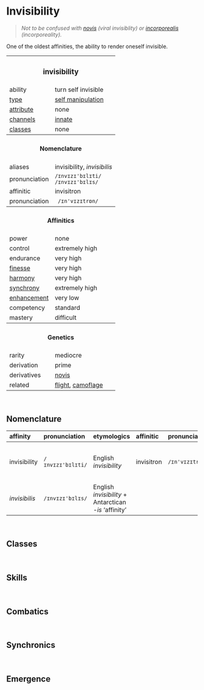 # Invisibility

> *Not to be confused with [novis](novis.md) (viral invisiblity) or [incorporealis](incorporealis.md) (incorporeality).*

One of the oldest affinities, the ability to render oneself invisible.


<table>
  <tr>
    <th colspan="2"> <h3> invisibility </h3> </th>
  </tr>
  <tr>
    <td> ability </td>
    <td> turn self invisible </td>
  </tr>
  <tr>
    <td> <a href="https://github.com/Sup2point0/Assort/blob/origin/affinities/readme.md#types"> type </a> </td>
    <td> <a href="https://github.com/Sup2point0/Assort/blob/origin/affinities/readme.md#self-manipulation"> self manipulation </a> </td>
  </tr>
  <tr>
    <td> <a href="https://github.com/Sup2point0/Assort/blob/origin/affinities/readme.md#attributes"> attribute </a> </td>
    <td> none </td>
  </tr>
  <tr>
    <td> <a href="https://github.com/Sup2point0/Assort/blob/origin/affinities/readme.md#channels"> channels </a> </td>
    <td> <a href="https://github.com/Sup2point0/Assort/blob/origin/affinities/readme.md#innate"> innate </a> </td>
  </tr>
  <tr>
    <td> <a href="https://github.com/Sup2point0/Assort/blob/origin/affinities/readme.md#classes"> classes </a> </td>
    <td> none </td>
  </tr>
  <tr>
    <th colspan="2"> <h4> Nomenclature </h4> </th>
  </tr>
  <tr>
    <td> aliases </td>
    <td> invisibility, <em>invisibilis</em> </td>
  </tr>
  <tr>
    <td> pronunciation </td>
    <td> <code>/ɪnvɪzɪ'bɪlɪti/</code> <br> <code>/ɪnvɪzɪ'bɪlɪs/</code> </td>
  </tr>
  <tr>
    <td> affinitic </td>
    <td> invisitron </td>
  </tr>
  <tr>
    <td> pronunciation </td>
    <td> <code> /ɪn'vɪzɪtrɒn/ </code> </td>
  </tr>
  <tr>
    <th colspan="2"> <h4> Affinitics </h4> </th>
  </tr>
  <tr>
    <td> power </td>
    <td> none </td>
  </tr>
  <tr>
    <td> control </td>
    <td> extremely high </td>
  </tr>
  <tr>
    <td> endurance </td>
    <td> very high </td>
  </tr>
  <tr>
    <td> <a href="https://github.com/Sup2point0/Assort/blob/origin/affinities/readme.md#finesse"> finesse </a> </td>
    <td> very high </td>
  </tr>
  <tr>
    <td> <a href="https://github.com/Sup2point0/Assort/blob/origin/affinities/readme.md#harmony"> harmony </a> </td>
    <td> very high </td>
  </tr>
  <tr>
    <td> <a href="https://github.com/Sup2point0/Assort/blob/origin/affinities/readme.md#synchrony"> synchrony </a> </td>
    <td> extremely high </td>
  </tr>
  <tr>
    <td> <a href="https://github.com/Sup2point0/Assort/blob/origin/affinities/readme.md#enhancement"> enhancement </a> </td>
    <td> very low </td>
  </tr>
  <tr>
    <td> competency </td>
    <td> standard </td>
  </tr>
  <tr>
    <td> mastery </td>
    <td> difficult </td>
  </tr>
  <tr>
    <th colspan="2"> <h4> Genetics </h4> </th>
  </tr>
  <tr>
    <td> rarity </td>
    <td> mediocre </td>
  </tr>
  <tr>
    <td> derivation </td>
    <td> prime </td>
  </tr>
  <tr>
    <td> derivatives </td>
    <td> <a href="novis.md"> novis </a> </td>
  </tr>
  <tr>
    <td> related </td>
    <td> <a href="flight">flight</a>, <a href="camoflage">camoflage</a> </td>
  </tr>
</table>


<br>


## Nomenclature

| affinity | pronunciation | etymologics | affinitic | pronunciation | etmyologics |
| :------- | :------------ | :---------- | :-------- | :------------ | :---------- |
| invisibility | `/ɪnvɪzɪ'bɪlɪti/` | English *invisibility* | invisitron | `/ɪn'vɪzɪtrɒn/` | English *invisibility* + Antarctican *-tron* ‘affinitic’ |
| *invisibilis* | `/ɪnvɪzɪ'bɪlɪs/` | English *invisibility* + Antarctican *-is* ‘affinity’ | | | |


<br>


## Classes


<br>


## Skills


<br>


## Combatics


<br>


## Synchronics


<br>


## Emergence
